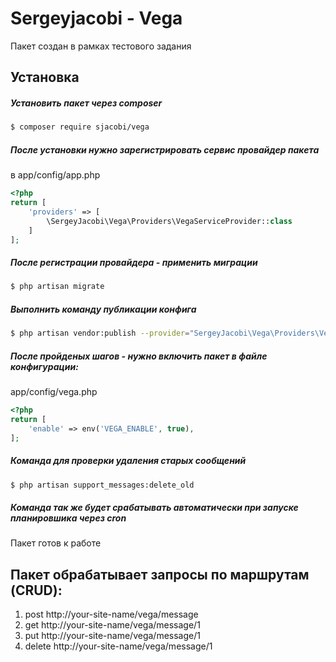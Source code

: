 # Sergeyjacobi - Vega
Пакет создан в рамках тестового задания

## Установка

##### Установить пакет через composer

```bash
$ composer require sjacobi/vega
```

##### После установки нужно зарегистрировать сервис провайдер пакета

в app/config/app.php

```php
<?php
return [
    'providers' => [
        \SergeyJacobi\Vega\Providers\VegaServiceProvider::class    
    ]
];
```

##### После регистрации провайдера - применить миграции
```bash
$ php artisan migrate
```
##### Выполнить команду публикации конфига
```bash
$ php artisan vendor:publish --provider="SergeyJacobi\Vega\Providers\VegaServiceProvider"
```
##### После пройденых шагов - нужно включить пакет в файле конфигурации:

app/config/vega.php

```php
<?php
return [
    'enable' => env('VEGA_ENABLE', true),
];
```
##### Команда для проверки удаления старых сообщений

```bash
$ php artisan support_messages:delete_old
```

##### Команда так же будет срабатывать автоматически при запуске планировшика через cron

Пакет готов к работе

## Пакет обрабатывает запросы по маршрутам (CRUD):

1. post http://your-site-name/vega/message
2. get http://your-site-name/vega/message/1
3. put http://your-site-name/vega/message/1
4. delete http://your-site-name/vega/message/1